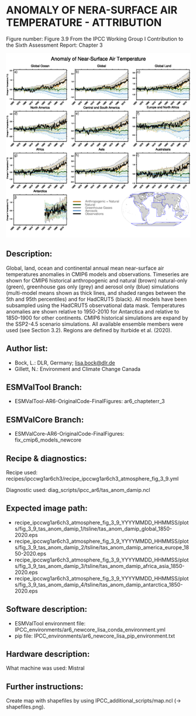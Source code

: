 
ANOMALY OF NERA-SURFACE AIR TEMPERATURE - ATTRIBUTION
=====================================================

Figure number: Figure 3.9
From the IPCC Working Group I Contribution to the Sixth Assessment Report: Chapter 3

![Figure 3.9](../images/ar6_wg1_chap3_figure3_9_surface_temp_attribution.png?raw=true)


Description:
------------
Global, land, ocean and continental annual mean near-surface air temperatures
anomalies in CMIP6 models and observations. Timeseries are shown for CMIP6 
historical anthropogenic and natural (brown) natural-only (green), greenhouse 
gas only (grey) and aerosol only (blue) simulations (multi-model means shown as
thick lines, and shaded ranges between the 5th and 95th percentiles) and for 
HadCRUT5 (black). All models have been subsampled using the HadCRUT5 
observational data mask. Temperatures anomalies are shown relative to 1950-2010 
for Antarctica and relative to 1850–1900 for other continents. CMIP6 historical 
simulations are expand by the SSP2-4.5 scenario simulations. All available 
ensemble members were used (see Section 3.2). Regions are defined by 
Iturbide et al. (2020).


Author list:
------------
- Bock, L.: DLR, Germany; lisa.bock@dlr.de
- Gillett, N.: Environment and Climate Change Canada


ESMValTool Branch:
------------------
- ESMValTool-AR6-OriginalCode-FinalFigures: ar6_chapteterr_3


ESMValCore Branch:
------------------
- ESMValCore-AR6-OriginalCode-FinalFigures: fix_cmip6_models_newcore


Recipe & diagnostics:
---------------------
Recipe used: recipes/ipccwg1ar6ch3/recipe_ipccwg1ar6ch3_atmosphere_fig_3_9.yml

Diagnostic used: diag_scripts/ipcc_ar6/tas_anom_damip.ncl


Expected image path:
--------------------
- recipe_ipccwg1ar6ch3_atmosphere_fig_3_9_YYYYMMDD_HHMMSS/plots/fig_3_9_tas_anom_damip_1/tsline/tas_anom_damip_global_1850-2020.eps
- recipe_ipccwg1ar6ch3_atmosphere_fig_3_9_YYYYMMDD_HHMMSS/plots/fig_3_9_tas_anom_damip_2/tsline/tas_anom_damip_america_europe_1850-2020.eps
- recipe_ipccwg1ar6ch3_atmosphere_fig_3_9_YYYYMMDD_HHMMSS/plots/fig_3_9_tas_anom_damip_3/tsline/tas_anom_damip_africa_asia_1850-2020.eps
- recipe_ipccwg1ar6ch3_atmosphere_fig_3_9_YYYYMMDD_HHMMSS/plots/fig_3_9_tas_anom_damip_4/tsline/tas_anom_damip_antarctica_1850-2020.eps


Software description:
---------------------
- ESMValTool environment file: IPCC_environments/ar6_newcore_lisa_conda_environment.yml
- pip file: IPCC_environments/ar6_newcore_lisa_pip_environment.txt


Hardware description:
---------------------
What machine was used:  Mistral


Further instructions:
---------------------
Create map with shapefiles by using IPCC_additional_scripts/map.ncl
(-> shapefiles.png).
